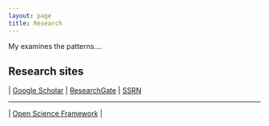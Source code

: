 ```yaml
---
layout: page
title: Research
---
```

My examines the patterns....

Research sites
----
 | [Google Scholar](https://scholar.google.com/citations?user=ezE8rPkAAAAJ&hl=en) | [ResearchGate](https://www.researchgate.net/profile/Cesar_Renteria) | [SSRN](https://papers.ssrn.com/sol3/cf_dev/AbsByAuth.cfm?per_id=2270101) </p>

----


| [Open Science Framework](https://osf.io/9y7n4/) |

<!--stackedit_data:
eyJoaXN0b3J5IjpbMTY5NDM5OTMyOSw3Njg0NTgxMTQsLTg5MD
UwODAyMSwtNTAzNjAyMTkwXX0=
-->
